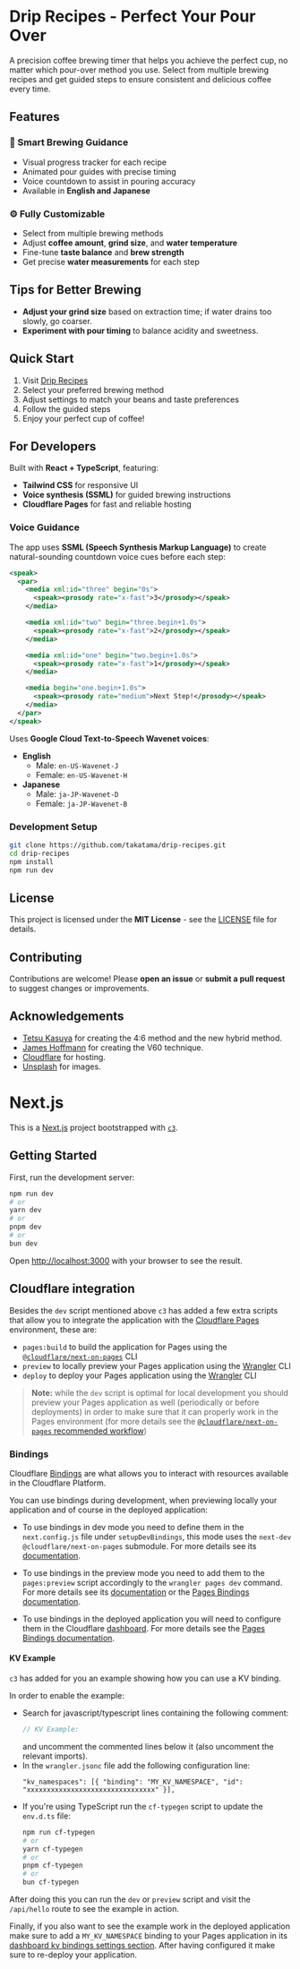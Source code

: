 # Drip Recipes - Perfect Your Pour Over

A precision coffee brewing timer that helps you achieve the perfect cup, no matter which pour-over method you use. Select from multiple brewing recipes and get guided steps to ensure consistent and delicious coffee every time.

## Features

### 🎯 Smart Brewing Guidance
- Visual progress tracker for each recipe
- Animated pour guides with precise timing
- Voice countdown to assist in pouring accuracy
- Available in **English and Japanese**

### ⚙️ Fully Customizable
- Select from multiple brewing methods
- Adjust **coffee amount**, **grind size**, and **water temperature**
- Fine-tune **taste balance** and **brew strength**
- Get precise **water measurements** for each step

## Tips for Better Brewing

- **Adjust your grind size** based on extraction time; if water drains too slowly, go coarser.
- **Experiment with pour timing** to balance acidity and sweetness.

## Quick Start

1. Visit [Drip Recipes](https://drip-recipes.pages.dev/)
2. Select your preferred brewing method
3. Adjust settings to match your beans and taste preferences
4. Follow the guided steps
5. Enjoy your perfect cup of coffee!

## For Developers

Built with **React + TypeScript**, featuring:
- **Tailwind CSS** for responsive UI
- **Voice synthesis (SSML)** for guided brewing instructions
- **Cloudflare Pages** for fast and reliable hosting

### Voice Guidance
The app uses **SSML (Speech Synthesis Markup Language)** to create natural-sounding countdown voice cues before each step:

```xml
<speak>
  <par>
    <media xml:id="three" begin="0s">
      <speak><prosody rate="x-fast">3</prosody></speak>
    </media>

    <media xml:id="two" begin="three.begin+1.0s">
      <speak><prosody rate="x-fast">2</prosody></speak>
    </media>

    <media xml:id="one" begin="two.begin+1.0s">
      <speak><prosody rate="x-fast">1</prosody></speak>
    </media>

    <media begin="one.begin+1.0s">
      <speak><prosody rate="medium">Next Step!</prosody></speak>
    </media>
  </par>
</speak>
```

Uses **Google Cloud Text-to-Speech Wavenet voices**:

- **English**
  - Male: `en-US-Wavenet-J`
  - Female: `en-US-Wavenet-H`
- **Japanese**
  - Male: `ja-JP-Wavenet-D`
  - Female: `ja-JP-Wavenet-B`

### Development Setup

```bash
git clone https://github.com/takatama/drip-recipes.git
cd drip-recipes
npm install
npm run dev
```

## License
This project is licensed under the **MIT License** - see the [LICENSE](LICENSE) file for details.

## Contributing
Contributions are welcome! Please **open an issue** or **submit a pull request** to suggest changes or improvements.

## Acknowledgements
- [Tetsu Kasuya](https://www.instagram.com/tetsukasuya/) for creating the 4:6 method and the new hybrid method.
- [James Hoffmann](https://www.jameshoffmann.co.uk/) for creating the V60 technique.
- [Cloudflare](https://pages.cloudflare.com/) for hosting.
- [Unsplash](https://unsplash.com/) for images.

# Next.js

This is a [Next.js](https://nextjs.org/) project bootstrapped with [`c3`](https://developers.cloudflare.com/pages/get-started/c3).

## Getting Started

First, run the development server:

```bash
npm run dev
# or
yarn dev
# or
pnpm dev
# or
bun dev
```

Open [http://localhost:3000](http://localhost:3000) with your browser to see the result.

## Cloudflare integration

Besides the `dev` script mentioned above `c3` has added a few extra scripts that allow you to integrate the application with the [Cloudflare Pages](https://pages.cloudflare.com/) environment, these are:
  - `pages:build` to build the application for Pages using the [`@cloudflare/next-on-pages`](https://github.com/cloudflare/next-on-pages) CLI
  - `preview` to locally preview your Pages application using the [Wrangler](https://developers.cloudflare.com/workers/wrangler/) CLI
  - `deploy` to deploy your Pages application using the [Wrangler](https://developers.cloudflare.com/workers/wrangler/) CLI

> __Note:__ while the `dev` script is optimal for local development you should preview your Pages application as well (periodically or before deployments) in order to make sure that it can properly work in the Pages environment (for more details see the [`@cloudflare/next-on-pages` recommended workflow](https://github.com/cloudflare/next-on-pages/blob/main/internal-packages/next-dev/README.md#recommended-development-workflow))

### Bindings

Cloudflare [Bindings](https://developers.cloudflare.com/pages/functions/bindings/) are what allows you to interact with resources available in the Cloudflare Platform.

You can use bindings during development, when previewing locally your application and of course in the deployed application:

- To use bindings in dev mode you need to define them in the `next.config.js` file under `setupDevBindings`, this mode uses the `next-dev` `@cloudflare/next-on-pages` submodule. For more details see its [documentation](https://github.com/cloudflare/next-on-pages/blob/05b6256/internal-packages/next-dev/README.md).

- To use bindings in the preview mode you need to add them to the `pages:preview` script accordingly to the `wrangler pages dev` command. For more details see its [documentation](https://developers.cloudflare.com/workers/wrangler/commands/#dev-1) or the [Pages Bindings documentation](https://developers.cloudflare.com/pages/functions/bindings/).

- To use bindings in the deployed application you will need to configure them in the Cloudflare [dashboard](https://dash.cloudflare.com/). For more details see the  [Pages Bindings documentation](https://developers.cloudflare.com/pages/functions/bindings/).

#### KV Example

`c3` has added for you an example showing how you can use a KV binding.

In order to enable the example:
- Search for javascript/typescript lines containing the following comment:
  ```ts
  // KV Example:
  ```
  and uncomment the commented lines below it (also uncomment the relevant imports).
- In the `wrangler.jsonc` file add the following configuration line:
  ```
  "kv_namespaces": [{ "binding": "MY_KV_NAMESPACE", "id": "xxxxxxxxxxxxxxxxxxxxxxxxxxxxxxxx" }],
  ```
- If you're using TypeScript run the `cf-typegen` script to update the `env.d.ts` file:
  ```bash
  npm run cf-typegen
  # or
  yarn cf-typegen
  # or
  pnpm cf-typegen
  # or
  bun cf-typegen
  ```

After doing this you can run the `dev` or `preview` script and visit the `/api/hello` route to see the example in action.

Finally, if you also want to see the example work in the deployed application make sure to add a `MY_KV_NAMESPACE` binding to your Pages application in its [dashboard kv bindings settings section](https://dash.cloudflare.com/?to=/:account/pages/view/:pages-project/settings/functions#kv_namespace_bindings_section). After having configured it make sure to re-deploy your application.
